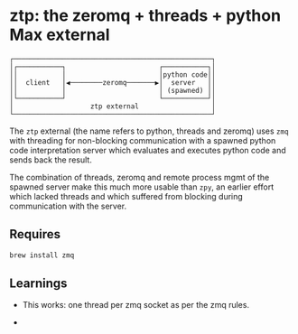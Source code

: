 # ztp: the zeromq + threads + python Max external

```text
┌─────────────────────────────────────────────────┐
│┌───────────┐                       ┌───────────┐│
││           │                       │python code││
││  client   │◀────────zeromq───────▶│  server   ││
││           │                       │ (spawned) ││
│└───────────┘                       └───────────┘│
│                   ztp external                  │
└─────────────────────────────────────────────────┘
```

The `ztp` external (the name refers to python, threads and zeromq) uses `zmq` with threading for non-blocking communication with a spawned python code interpretation server which evaluates and executes python code and sends back the result.

The combination of threads, zeromq and remote process mgmt of the spawned server make this much more usable than `zpy`, an earlier effort which lacked threads and which suffered from blocking during communication with the server.

## Requires

```bash
brew install zmq
```

## Learnings

- This works: one thread per zmq socket as per the zmq rules.

- 